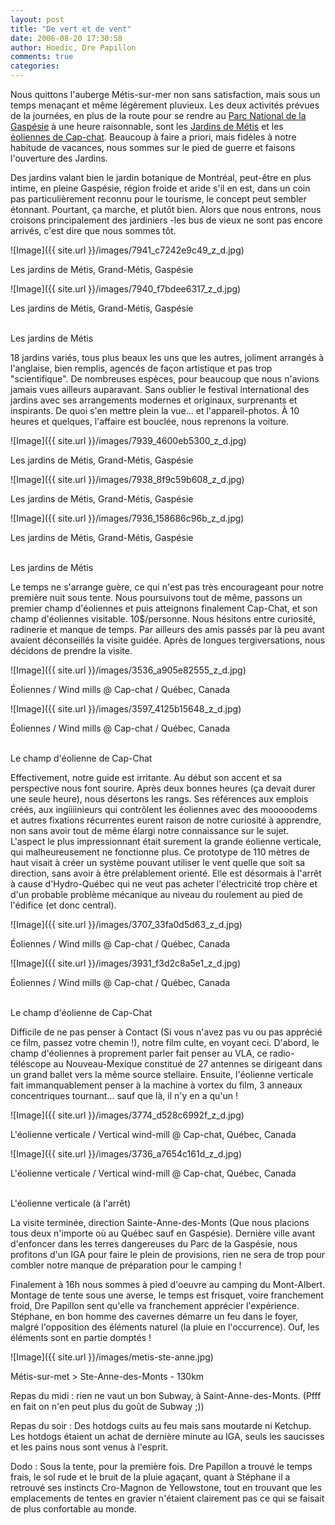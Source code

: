 ```yaml
---
layout: post
title: "De vert et de vent"
date: 2006-08-20 17:30:58
author: Hoedic, Dre Papillon
comments: true
categories: 
---
```



Nous quittons l'auberge Métis-sur-mer non sans satisfaction, mais sous un temps menaçant et même légèrement pluvieux. Les deux activités prévues de la journées, en plus de la route pour se rendre au [Parc National de la Gaspésie](http://www.sepaq.com/pq/gas/fr/) à une heure raisonnable, sont les [Jardins de Métis](http://www.jardinsmetis.com/) et les [éoliennes de Cap-chat](http://www.eolecapchat.com/). Beaucoup à faire a priori, mais fidèles à notre habitude de vacances, nous sommes sur le pied de guerre et faisons l'ouverture des Jardins.

Des jardins valant bien le jardin botanique de Montréal, peut-être en plus intime, en pleine Gaspésie, région froide et aride s'il en est, dans un coin pas particulièrement reconnu pour le tourisme, le concept peut sembler étonnant. Pourtant, ça marche, et plutôt bien. Alors que nous entrons, nous croisons principalement des jardiniers -les bus de vieux ne sont pas encore arrivés, c'est dire que nous sommes tôt.


![Image]({{ site.url }}/images/7941_c7242e9c49_z_d.jpg)
<div class="photoattrib">Les jardins de Métis, Grand-Métis, Gaspésie</div>


![Image]({{ site.url }}/images/7940_f7bdee6317_z_d.jpg)
<div class="photoattrib">Les jardins de Métis, Grand-Métis, Gaspésie</div>

<br/> Les jardins de Métis


18 jardins variés, tous plus beaux les uns que les autres, joliment arrangés à l'anglaise, bien remplis, agencés de façon artistique et pas trop "scientifique".  De nombreuses espèces, pour beaucoup que nous n'avions jamais vues ailleurs auparavant.  Sans oublier le festival international des jardins avec ses arrangements modernes et originaux, surprenants et inspirants.  De quoi s'en mettre plein la vue... et l'appareil-photos.  À 10 heures et quelques, l'affaire est bouclée, nous reprenons la voiture.

![Image]({{ site.url }}/images/7939_4600eb5300_z_d.jpg)
<div class="photoattrib">Les jardins de Métis, Grand-Métis, Gaspésie</div>


![Image]({{ site.url }}/images/7938_8f9c59b608_z_d.jpg)
<div class="photoattrib">Les jardins de Métis, Grand-Métis, Gaspésie</div>
    
![Image]({{ site.url }}/images/7936_158686c96b_z_d.jpg)
<div class="photoattrib">Les jardins de Métis, Grand-Métis, Gaspésie</div>

<br/> Les jardins de Métis


Le temps ne s'arrange guère, ce qui n'est pas très encourageant pour notre première nuit sous tente. Nous poursuivons tout de même, passons un premier champ d'éoliennes et puis atteignons finalement Cap-Chat, et son champ d'éoliennes visitable. 10$/personne. Nous hésitons entre curiosité, radinerie et manque de temps. Par ailleurs des amis passés par là peu avant avaient déconseillés la visite guidée. Après de longues tergiversations, nous décidons de prendre la visite.


![Image]({{ site.url }}/images/3536_a905e82555_z_d.jpg)
<div class="photoattrib">Éoliennes / Wind mills @ Cap-chat / Québec, Canada</div>


![Image]({{ site.url }}/images/3597_4125b15648_z_d.jpg)
<div class="photoattrib">Éoliennes / Wind mills @ Cap-chat / Québec, Canada</div>

<br/>Le champ d'éolienne de Cap-Chat


Effectivement, notre guide est irritante. Au début son accent et sa perspective nous font sourire. Après deux bonnes heures (ça devait durer une seule heure), nous désertons les rangs. Ses références aux emplois créés, aux ingiiiinieurs qui contrôlent les éoliennes avec des mooooodems et autres fixations récurrentes eurent raison de notre curiosité à apprendre, non sans avoir tout de même élargi notre connaissance sur le sujet. L'aspect le plus impressionnant était surement la grande éolienne verticale, qui malheureusement ne fonctionne plus. Ce prototype de 110 mètres de haut visait à créer un système pouvant utiliser le vent quelle que soit sa direction, sans avoir à être prélablement orienté. Elle est désormais à l'arrêt à cause d'Hydro-Québec qui ne veut pas acheter l'électricité trop chère et d'un probable problème mécanique au niveau du roulement au pied de l'édifice (et donc central).


![Image]({{ site.url }}/images/3707_33fa0d5d63_z_d.jpg)
<div class="photoattrib">Éoliennes / Wind mills @ Cap-chat / Québec, Canada</div>
    
![Image]({{ site.url }}/images/3931_f3d2c8a5e1_z_d.jpg)
<div class="photoattrib">Éoliennes / Wind mills @ Cap-chat / Québec, Canada</div>

<br/>Le champ d'éolienne de Cap-Chat


Difficile de ne pas penser à Contact (Si vous n'avez pas vu ou pas apprécié ce film, passez votre chemin !), notre film culte, en voyant ceci. D'abord, le champ d'éoliennes à proprement parler fait penser au VLA, ce radio-téléscope au Nouveau-Mexique constitué de 27 antennes se dirigeant dans un grand ballet vers la même source stellaire. Ensuite, l'éolienne verticale fait immanquablement penser à la machine à vortex du film, 3 anneaux concentriques tournant... sauf que là, il n'y en a qu'un !


![Image]({{ site.url }}/images/3774_d528c6992f_z_d.jpg)
<div class="photoattrib">L'éolienne verticale / Vertical wind-mill @ Cap-chat, Québec, Canada</div>
   
![Image]({{ site.url }}/images/3736_a7654c161d_z_d.jpg)
<div class="photoattrib">L'éolienne verticale / Vertical wind-mill @ Cap-chat, Québec, Canada</div>

<br/>L'éolienne verticale (à l'arrêt)


La visite terminée, direction Sainte-Anne-des-Monts (Que nous placions tous deux n'importe où au Québec sauf en Gaspésie). Dernière ville avant d'enfoncer dans les terres dangereuses du Parc de la Gaspésie, nous profitons d'un IGA pour faire le plein de provisions, rien ne sera de trop pour combler notre manque de préparation pour le camping !

Finalement à 16h nous sommes à pied d'oeuvre au camping du Mont-Albert. Montage de tente sous une averse, le temps est frisquet, voire franchement froid, Dre Papillon sent qu'elle va franchement apprécier l'expérience. Stéphane, en bon homme des cavernes démarre un feu dans le foyer, malgré l'opposition des éléments naturel (la pluie en l'occurrence).  Ouf, les éléments sont en partie domptés !

![Image]({{ site.url }}/images/metis-ste-anne.jpg)
<div class="photoattrib">Métis-sur-met > Ste-Anne-des-Monts - 130km</div>



Repas du midi : rien ne vaut un bon Subway, à Saint-Anne-des-Monts.  (Pfff en fait on n'en peut plus du goût de Subway ;))

Repas du soir : Des hotdogs cuits au feu mais sans moutarde ni Ketchup. Les hotdogs étaient un achat de dernière minute au IGA, seuls les saucisses et les pains nous sont venus à l'esprit.

Dodo : Sous la tente, pour la première fois. Dre Papillon a trouvé le temps frais, le sol rude et le bruit de la pluie agaçant, quant à Stéphane il a retrouvé ses instincts Cro-Magnon de Yellowstone, tout en trouvant que les emplacements de tentes en gravier n'étaient clairement pas ce qui se faisait de plus confortable au monde.